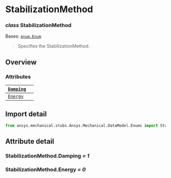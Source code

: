 <a id="stabilizationmethod"></a>

# StabilizationMethod

<a id="StabilizationMethod"></a>

### *class* StabilizationMethod

Bases: [`enum.Enum`](https://docs.python.org/3/library/enum.html#enum.Enum)

> Specifies the StabilizationMethod.

> <!-- !! processed by numpydoc !! -->

<a id="overview"></a>

## Overview

### Attributes

| [`Damping`](#StabilizationMethod.Damping)   |    |
|---------------------------------------------|----|
| [`Energy`](#StabilizationMethod.Energy)     |    |

<a id="import-detail"></a>

## Import detail

```python
from ansys.mechanical.stubs.Ansys.Mechanical.DataModel.Enums import StabilizationMethod
```

<a id="attribute-detail"></a>

## Attribute detail

<a id="StabilizationMethod.Damping"></a>

### StabilizationMethod.Damping *= 1*

<a id="StabilizationMethod.Energy"></a>

### StabilizationMethod.Energy *= 0*
